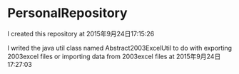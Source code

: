 # PersonalRepository
I created this repository at 2015年9月24日17:15:26


I writed the java util class named Abstract2003ExcelUtil to do with exporting 2003excel files or importing data from 2003excel files at 2015年9月24日17:27:03
